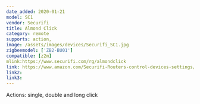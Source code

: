```yaml
---
date_added: 2020-01-21
model: SC1
vendor: Securifi
title: Almond Click
category: remote
supports: action, 
image: /assets/images/devices/Securifi_SC1.jpg
zigbeemodel: ['ZB2-BU01']
compatible: [z2m]
mlink:https://www.securifi.com/rg/almondclick
link: https://www.amazon.com/Securifi-Routers-control-devices-settings/dp/B01M7Y8BP9
link2: 
link3: 
---
```

Actions: single, double and long click
